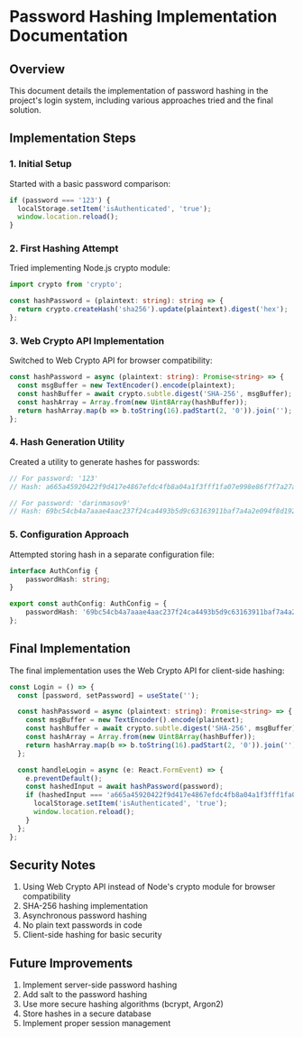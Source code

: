 # Password Hashing Implementation Documentation

## Overview
This document details the implementation of password hashing in the project's login system, including various approaches tried and the final solution.

## Implementation Steps

### 1. Initial Setup
Started with a basic password comparison:
```typescript
if (password === '123') {
  localStorage.setItem('isAuthenticated', 'true');
  window.location.reload();
}
```

### 2. First Hashing Attempt
Tried implementing Node.js crypto module:
```typescript
import crypto from 'crypto';

const hashPassword = (plaintext: string): string => {
  return crypto.createHash('sha256').update(plaintext).digest('hex');
};
```

### 3. Web Crypto API Implementation
Switched to Web Crypto API for browser compatibility:
```typescript
const hashPassword = async (plaintext: string): Promise<string> => {
  const msgBuffer = new TextEncoder().encode(plaintext);
  const hashBuffer = await crypto.subtle.digest('SHA-256', msgBuffer);
  const hashArray = Array.from(new Uint8Array(hashBuffer));
  return hashArray.map(b => b.toString(16).padStart(2, '0')).join('');
};
```

### 4. Hash Generation Utility
Created a utility to generate hashes for passwords:
```javascript
// For password: '123'
// Hash: a665a45920422f9d417e4867efdc4fb8a04a1f3fff1fa07e998e86f7f7a27ae3

// For password: 'darinmasov9'
// Hash: 69bc54cb4a7aaae4aac237f24ca4493b5d9c63163911baf7a4a2e094f8d1926d
```

### 5. Configuration Approach
Attempted storing hash in a separate configuration file:
```typescript
interface AuthConfig {
    passwordHash: string;
}

export const authConfig: AuthConfig = {
    passwordHash: '69bc54cb4a7aaae4aac237f24ca4493b5d9c63163911baf7a4a2e094f8d1926d'
};
```

## Final Implementation
The final implementation uses the Web Crypto API for client-side hashing:

```typescript
const Login = () => {
  const [password, setPassword] = useState('');

  const hashPassword = async (plaintext: string): Promise<string> => {
    const msgBuffer = new TextEncoder().encode(plaintext);
    const hashBuffer = await crypto.subtle.digest('SHA-256', msgBuffer);
    const hashArray = Array.from(new Uint8Array(hashBuffer));
    return hashArray.map(b => b.toString(16).padStart(2, '0')).join('');
  };

  const handleLogin = async (e: React.FormEvent) => {
    e.preventDefault();
    const hashedInput = await hashPassword(password);
    if (hashedInput === 'a665a45920422f9d417e4867efdc4fb8a04a1f3fff1fa07e998e86f7f7a27ae3') {
      localStorage.setItem('isAuthenticated', 'true');
      window.location.reload();
    }
  };
};
```

## Security Notes
1. Using Web Crypto API instead of Node's crypto module for browser compatibility
2. SHA-256 hashing implementation
3. Asynchronous password hashing
4. No plain text passwords in code
5. Client-side hashing for basic security

## Future Improvements
1. Implement server-side password hashing
2. Add salt to the password hashing
3. Use more secure hashing algorithms (bcrypt, Argon2)
4. Store hashes in a secure database
5. Implement proper session management
